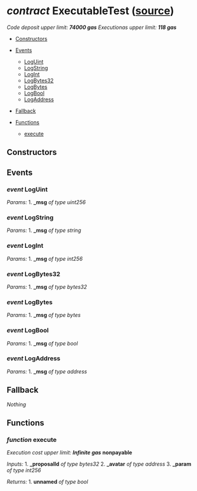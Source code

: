 # *contract* ExecutableTest ([source](https://github.com/daostack/daostack/tree/master/./contracts/test/ExecutableTest.sol))
*Code deposit upper limit: **74000 gas***
*Executionas upper limit: **118 gas***

- [Constructors](#constructors)

- [Events](#events)
    - [LogUint](#event-loguint)
    - [LogString](#event-logstring)
    - [LogInt](#event-logint)
    - [LogBytes32](#event-logbytes32)
    - [LogBytes](#event-logbytes)
    - [LogBool](#event-logbool)
    - [LogAddress](#event-logaddress)
- [Fallback](#fallback)
- [Functions](#functions)
    - [execute](#function-execute)
## Constructors

## Events
### *event* LogUint
*Params:*
    1. **_msg** *of type uint256*


### *event* LogString
*Params:*
    1. **_msg** *of type string*


### *event* LogInt
*Params:*
    1. **_msg** *of type int256*


### *event* LogBytes32
*Params:*
    1. **_msg** *of type bytes32*


### *event* LogBytes
*Params:*
    1. **_msg** *of type bytes*


### *event* LogBool
*Params:*
    1. **_msg** *of type bool*


### *event* LogAddress
*Params:*
    1. **_msg** *of type address*


## Fallback
*Nothing*
## Functions
### *function* execute
*Execution cost upper limit: **Infinite gas***
**nonpayable**

*Inputs:*
    1. **_proposalId** *of type bytes32*
    2. **_avatar** *of type address*
    3. **_param** *of type int256*

*Returns:*
    1. **unnamed** *of type bool*


